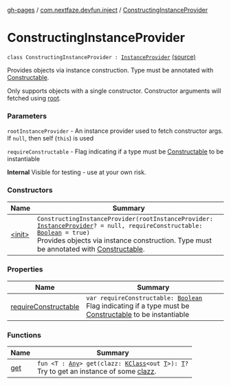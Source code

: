 [gh-pages](../../index.md) / [com.nextfaze.devfun.inject](../index.md) / [ConstructingInstanceProvider](./index.md)

# ConstructingInstanceProvider

`class ConstructingInstanceProvider : `[`InstanceProvider`](../-instance-provider/index.md) [(source)](https://github.com/NextFaze/dev-fun/tree/master/devfun/src/main/java/com/nextfaze/devfun/inject/InstanceProviders.kt#L145)

Provides objects via instance construction. Type must be annotated with [Constructable](../-constructable/index.md).

Only supports objects with a single constructor. Constructor arguments will fetched using [root](#).

### Parameters

`rootInstanceProvider` - An instance provider used to fetch constructor args. If `null`,  then self (`this`) is used

`requireConstructable` - Flag indicating if a type must be [Constructable](../-constructable/index.md) to be instantiable

**Internal**
Visible for testing - use at your own risk.

### Constructors

| Name | Summary |
|---|---|
| [&lt;init&gt;](-init-.md) | `ConstructingInstanceProvider(rootInstanceProvider: `[`InstanceProvider`](../-instance-provider/index.md)`? = null, requireConstructable: `[`Boolean`](https://kotlinlang.org/api/latest/jvm/stdlib/kotlin/-boolean/index.html)` = true)`<br>Provides objects via instance construction. Type must be annotated with [Constructable](../-constructable/index.md). |

### Properties

| Name | Summary |
|---|---|
| [requireConstructable](require-constructable.md) | `var requireConstructable: `[`Boolean`](https://kotlinlang.org/api/latest/jvm/stdlib/kotlin/-boolean/index.html)<br>Flag indicating if a type must be [Constructable](../-constructable/index.md) to be instantiable |

### Functions

| Name | Summary |
|---|---|
| [get](get.md) | `fun <T : `[`Any`](https://kotlinlang.org/api/latest/jvm/stdlib/kotlin/-any/index.html)`> get(clazz: `[`KClass`](https://kotlinlang.org/api/latest/jvm/stdlib/kotlin.reflect/-k-class/index.html)`<out `[`T`](get.md#T)`>): `[`T`](get.md#T)`?`<br>Try to get an instance of some [clazz](get.md#com.nextfaze.devfun.inject.ConstructingInstanceProvider$get(kotlin.reflect.KClass((com.nextfaze.devfun.inject.ConstructingInstanceProvider.get.T)))/clazz). |
